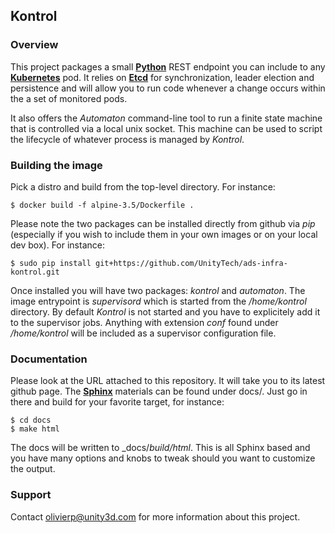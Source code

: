 ## Kontrol

### Overview

This project packages a small [**Python**](https://www.python.org/) REST endpoint you can
include to any [**Kubernetes**](https://github.com/GoogleCloudPlatform/kubernetes) pod. It
relies on [**Etcd**](https://github.com/coreos/etcd) for synchronization, leader election
and persistence and will allow you to run code whenever a change occurs within the a set
of monitored pods.

It also offers the *Automaton* command-line tool to run a finite state machine that
is controlled via a local unix socket. This machine can be used to script the lifecycle
of whatever process is managed by *Kontrol*.

### Building the image

Pick a distro and build from the top-level directory. For instance:

```
$ docker build -f alpine-3.5/Dockerfile .
```

Please note the two packages can be installed directly from github via *pip* (especially
if you wish to include them in your own images or on your local dev box). For instance:

```
$ sudo pip install git+https://github.com/UnityTech/ads-infra-kontrol.git
```

Once installed you will have two packages: *kontrol* and *automaton*. The image entrypoint
is *supervisord* which is started from the */home/kontrol* directory. By default *Kontrol* is
not started and you have to explicitely add it to the supervisor jobs. Anything with extension
*conf* found under */home/kontrol* will be included as a supervisor configuration file.

### Documentation

Please look at the URL attached to this repository. It will take you to its latest github page.
The [**Sphinx**](http://sphinx-doc.org/) materials can be found under docs/. Just go in there
and build for your favorite target, for instance:

```
$ cd docs
$ make html
```

The docs will be written to _docs/_build/html_. This is all Sphinx based and you have many
options and knobs to tweak should you want to customize the output.

### Support

Contact olivierp@unity3d.com for more information about this project.